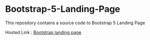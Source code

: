 # Bootstrap-5-Landing-Page
This repository contains a source code to Bootstrap 5 Landing Page

Hosted Link : [Bootstrap landing page](https://vermilion-bootstrap-lp.netlify.app)
